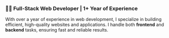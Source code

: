 ### 👨‍💻 Full-Stack Web Developer | 1+ Year of Experience

With over a year of experience in web development, I specialize in building efficient, high-quality websites and applications. I handle both **frontend** and **backend** tasks, ensuring fast and reliable results.
